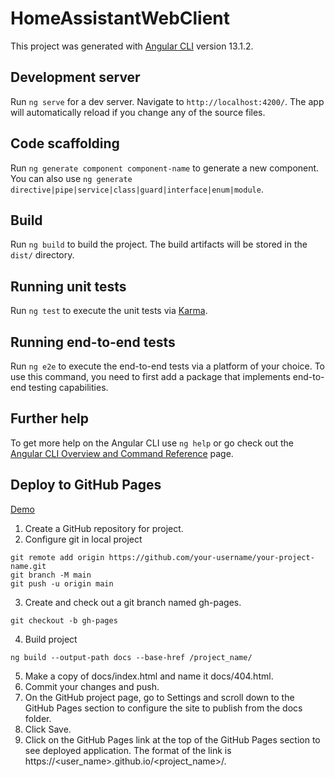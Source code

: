 # HomeAssistantWebClient

This project was generated with [Angular CLI](https://github.com/angular/angular-cli) version 13.1.2.

## Development server

Run `ng serve` for a dev server. Navigate to `http://localhost:4200/`. The app will automatically reload if you change any of the source files.

## Code scaffolding

Run `ng generate component component-name` to generate a new component. You can also use `ng generate directive|pipe|service|class|guard|interface|enum|module`.

## Build

Run `ng build` to build the project. The build artifacts will be stored in the `dist/` directory.

## Running unit tests

Run `ng test` to execute the unit tests via [Karma](https://karma-runner.github.io).

## Running end-to-end tests

Run `ng e2e` to execute the end-to-end tests via a platform of your choice. To use this command, you need to first add a package that implements end-to-end testing capabilities.

## Further help

To get more help on the Angular CLI use `ng help` or go check out the [Angular CLI Overview and Command Reference](https://angular.io/cli) page.

## Deploy to GitHub Pages
[Demo](https://nphamvn.github.io/home-assistant-web-client/)
1. Create a GitHub repository for project.
2. Configure git in local project 
```
git remote add origin https://github.com/your-username/your-project-name.git
git branch -M main
git push -u origin main
```
3. Create and check out a git branch named gh-pages.
```
git checkout -b gh-pages
```
4. Build project 
```
ng build --output-path docs --base-href /project_name/
```
5. Make a copy of docs/index.html and name it docs/404.html.
6. Commit your changes and push.
7. On the GitHub project page, go to Settings and scroll down to the GitHub Pages section to configure the site to publish from the docs folder.
8. Click Save.
9. Click on the GitHub Pages link at the top of the GitHub Pages section to see deployed application. The format of the link is https://<user_name>.github.io/<project_name>/.

